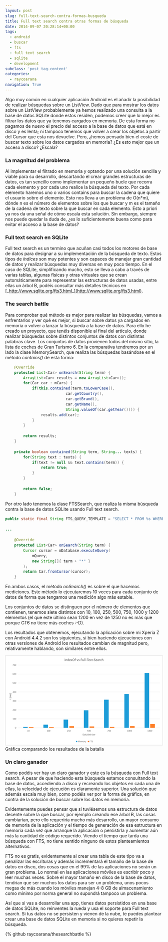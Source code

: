 ```yaml
---
layout: post
slug: full-text-search-contra-formas-busqueda
title: Full text search contra otras formas de búsqueda
date: 2014-09-07 20:28:14+00:00
tags:
  - android
  - buscar
  - fts
  - full text search
  - sqlite
  - development
subclass: 'post tag-content'
categories:
  - raycoarana
navigation: True
---
```


Algo muy común en cualquier aplicación Android es el añadir la posibilidad de realizar búsquedas sobre un ListView. Dado que para mostrar los datos sobre un ListView probablemente ya hemos realizado una consulta a la base de datos SQLite donde estos residen, podemos creer que lo mejor es filtrar los datos que ya tenemos cargados en memoria. De esta forma no pagamos de nuevo el precio del acceso a la base de datos que está en disco y es lenta; ni tampoco tenemos que volver a crear los objetos a partir del Cursor que esta nos devuelve. Pero, ¿hemos pensado bien el coste de buscar texto sobre los datos cargados en memoria? ¿Es esto mejor que un acceso a disco? ¿Escala?
<!--more-->

### La magnitud del problema
Al implementar el filtrado en memoria y optando por una solución sencilla y viable para su desarrollo, descartando el crear grandes estructuras de datos, es tan sencillo como implementar un pequeño bucle que recorra cada elemento y por cada uno realice la búsqueda del texto. Por cada elemento haremos uno o varios contains para buscar la cadena que quiere el usuario sobre el elemento. Esto nos lleva a un problema de O(n*m), dónde n es el número de elementos sobre los que buscar y m es el tamaño de la cadena de texto sobre la que buscar en cada elemento. Esto a priori ya nos da una señal de cómo escala esta solución. Sin embargo, siempre nos puede quedar la duda de, ¿es lo suficientemente buena como para evitar el acceso a la base de datos?

### Full text search en SQLite
Full text search es un termino que acuñan casi todos los motores de base de datos para designar a su implementación de la búsqueda de texto. Estos tipos de _índices_ son muy potentes y son capaces de manejar gran cantidad de datos y realizar búsquedas muy diversas en muy poco tiempo. En el caso de SQLite, simplificando mucho, esto se lleva a cabo a través de varias tablas, algunas físicas y otras virtuales que se crean automáticamente para representar las estructuras de datos usadas, entre ellas un árbol B, podéis consultar más detalles técnicos en [_http://www.sqlite.org/fts3.html_](http://www.sqlite.org/fts3.html).

### The search battle
Para comprobar qué método es mejor para realizar las búsquedas, vamos a enfrentarlos y ver qué es mejor, si buscar sobre datos ya cargados en memoria o volver a lanzar la búsqueda a la base de datos. Para ello he creado un proyecto, que tenéis disponible al final del artículo, donde realizar búsquedas sobre distintos conjuntos de datos con distintas palabras clave. Los conjuntos de datos provienen todos del mismo sitio, la lista de coches de Gran Turismo 6. En la comparativa tendremos por un lado la clase MemorySearch, que realiza las búsquedas basándose en el método _contains()_ de esta forma:

```java
    @Override
    protected List<Car> onSearch(String term) {
        ArrayList<Car> results = new ArrayList<Car>();
        for(Car car : mCars) {
            if(this.contained(term.toLowerCase(),
                           car.getCountry(),
                           car.getBrand(),
                           car.getName(),
                           String.valueOf(car.getYear()))) {
                results.add(car);
            }
        }

        return results;
    }

    private boolean contained(String term, String... texts) {
        for(String text : texts) {
            if(text != null && text.contains(term)) {
                return true;
            }
        }

        return false;
    }
```

Por otro lado tenemos la clase FTSSearch, que realiza la misma búsqueda contra la base de datos SQLite usando Full text search.

```java
public static final String FTS_QUERY_TEMPLATE = "SELECT * FROM %s WHERE _id IN (SELECT docid FROM %s_fts WHERE content MATCH ?)";

...

    @Override
    protected List<Car> onSearch(String term) {
        Cursor cursor = mDatabase.executeQuery(
            mQuery, 
            new String[]{ term + "*" }
        );
        return Car.fromCursor(cursor);
    }
```

En ambos casos, el método _onSearch()_ es sobre el que hacemos mediciones. Este método lo ejecutaremos 10 veces para cada conjunto de datos de forma que tengamos una medición algo más estable.

Los conjuntos de datos se distinguen por el número de elementos que contienen, tenemos siete distintos con 10, 100, 250, 500, 750, 1000 y 1200 elementos (el que este último sean 1200 en vez de 1250 no es más que porque GT6 no tiene más coches :-D).

Los resultados que obtenemos, ejecutando la aplicación sobre mi Xperia Z con Android 4.4.2 son los siguientes, si bien haciendo ejecuciones con otras versiones de Android los resultados cambian de magnitud pero, relativamente hablando, son similares entre ellos.

![Gráfica comparativa Full text search](/assets/images/search_methods_graph.png) Gráfica comparando los resultados de la batalla

### Un claro ganador
Como podéis ver hay un claro ganador y este es la búsqueda con Full text search. A pesar de que haciendo esta búsqueda estamos consultando la base de datos, accediendo a disco y recreando los objetos en cada una de ellas, la velocidad de ejecución es claramente superior. Una solución que además escala muy bien, como podéis ver por la forma de gráfica, en contra de la solución de buscar sobre los datos en memoria.

Evidentemente puedes pensar que si tuviésemos una estructura de datos decente sobre la que buscar, por ejemplo creando ese árbol B, las cosas cambiarían, pero ello requeriría mucho más desarrollo, un mayor consumo de memoria de la aplicación y el tiempo de generación de esa estructura en memoria cada vez que arranque la aplicación o persistirla y aumentar aún más la cantidad de código requerido. Viendo el tiempo que tarda una búsqueda con FTS, no tiene sentido ninguno de estos planteamientos alternativos.

FTS no es gratis, evidentemente al crear una tabla de este tipo va a penalizar las escrituras y además incrementará el tamaño de la base de datos en disco, dos cosas que en el 99% de las aplicaciones no serán un gran problema. Lo normal en las aplicaciones móviles es escribir poco y leer muchas veces. Sobre el mayor tamaño en disco de la base de datos, tendrían que ser muchos los datos para ser un problema, unos pocos megas de más cuando los móviles manejan 4-8 GB de almacenamiento como mínimo por norma general no supondrá tampoco un problema.

Así que si vas a desarrollar una app, tienes datos persistidos en una base de datos SQLite, no reinventes la rueda y usa el soporte para Full text search. Si tus datos no se persisten y vienen de la nube, te puedes plantear crear una base de datos SQLite en memoria si no quieres repetir la búsqueda.

{% github raycoarana/thesearchbattle %}
